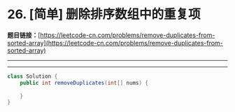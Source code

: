 # 26. [简单] 删除排序数组中的重复项

**题目链接：**[https://leetcode-cn.com/problems/remove-duplicates-from-sorted-array](https://leetcode-cn.com/problems/remove-duplicates-from-sorted-array)

---

<Cards card="leetcode_26_remove-duplicates-from-sorted-array"></Cards>

---

```java
class Solution {
    public int removeDuplicates(int[] nums) {
        
    }
}
```